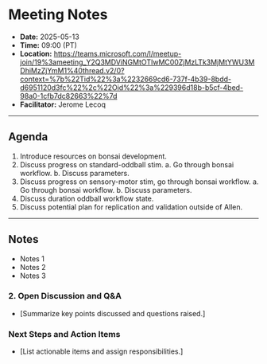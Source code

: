 # Meeting Notes
- **Date:** 2025-05-13
- **Time:** 09:00 (PT)
- **Location:** https://teams.microsoft.com/l/meetup-join/19%3ameeting_Y2Q3MDViNGMtOTIwMC00ZjMzLTk3MjMtYWU3MDhiMzZjYmM1%40thread.v2/0?context=%7b%22Tid%22%3a%2232669cd6-737f-4b39-8bdd-d6951120d3fc%22%2c%22Oid%22%3a%229396d18b-b5cf-4bed-98a0-1cfb7dc82663%22%7d
- **Facilitator:** Jerome Lecoq
  
---

## Agenda

1. Introduce resources on bonsai development.
2. Discuss progress on standard-oddball stim.
    a. Go through bonsai workflow.
    b. Discuss parameters.
4. Discuss progress on sensory-motor stim, go through bonsai workflow.
    a. Go through bonsai workflow.
    b. Discuss parameters.
7. Discuss duration oddball workflow state.
8. Discuss potential plan for replication and validation outside of Allen. 

---

## Notes

- Notes 1
- Notes 2
- Notes 3

### 2. Open Discussion and Q&A
- [Summarize key points discussed and questions raised.]

### Next Steps and Action Items
- [List actionable items and assign responsibilities.]
